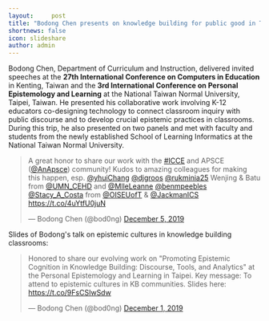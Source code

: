 ```yaml
---
layout:     post
title: "Bodong Chen presents on knowledge building for public good in Taiwan"
shortnews: false
icon: slideshare
author: admin
---
```


Bodong Chen, Department of Curriculum and Instruction, delivered invited speeches at the **27th International Conference on Computers in Education** in Kenting, Taiwan and the **3rd International Conference on Personal Epistemology and Learning** at the National Taiwan Normal University, Taipei, Taiwan. He presented his collaborative work involving K-12 educators co-designing technology to connect classroom inquiry with public discourse and to develop crucial epistemic practices in classrooms. During this trip, he also presented on two panels and met with faculty and students from the newly established School of Learning Informatics at the National Taiwan Normal University.

<blockquote class="twitter-tweet"><p lang="en" dir="ltr">A great honor to share our work with the <a href="https://twitter.com/hashtag/ICCE?src=hash&amp;ref_src=twsrc%5Etfw">#ICCE</a> and APSCE (<a href="https://twitter.com/AnApsce?ref_src=twsrc%5Etfw">@AnApsce</a>) community! Kudos to amazing colleagues for making this happen, esp. <a href="https://twitter.com/yhuiChang?ref_src=twsrc%5Etfw">@yhuiChang</a> <a href="https://twitter.com/djgroos?ref_src=twsrc%5Etfw">@djgroos</a> <a href="https://twitter.com/rukminia25?ref_src=twsrc%5Etfw">@rukminia25</a> Wenjing &amp; Batu from <a href="https://twitter.com/UMN_CEHD?ref_src=twsrc%5Etfw">@UMN_CEHD</a> and <a href="https://twitter.com/MlleLeanne?ref_src=twsrc%5Etfw">@MlleLeanne</a> <a href="https://twitter.com/benmpeebles?ref_src=twsrc%5Etfw">@benmpeebles</a> <a href="https://twitter.com/Stacy_A_Costa?ref_src=twsrc%5Etfw">@Stacy_A_Costa</a> from <a href="https://twitter.com/OISEUofT?ref_src=twsrc%5Etfw">@OISEUofT</a> &amp; <a href="https://twitter.com/JackmanICS?ref_src=twsrc%5Etfw">@JackmanICS</a> <a href="https://t.co/4uYtfU0juN">https://t.co/4uYtfU0juN</a></p>&mdash; Bodong Chen (@bod0ng) <a href="https://twitter.com/bod0ng/status/1202455169457213440?ref_src=twsrc%5Etfw">December 5, 2019</a></blockquote> <script async src="https://platform.twitter.com/widgets.js" charset="utf-8"></script>

Slides of Bodong's talk on epistemic cultures in knowledge building classrooms:

<blockquote class="twitter-tweet"><p lang="en" dir="ltr">Honored to share our evolving work on &quot;Promoting Epistemic Cognition in Knowledge Building: Discourse, Tools, and Analytics&quot; at the Personal Epistemology and Learning in Taipei. Key message: To attend to epistemic cultures in KB communities. Slides here: <a href="https://t.co/9FsCSIwSdw">https://t.co/9FsCSIwSdw</a></p>&mdash; Bodong Chen (@bod0ng) <a href="https://twitter.com/bod0ng/status/1200929954147401728?ref_src=twsrc%5Etfw">December 1, 2019</a></blockquote> <script async src="https://platform.twitter.com/widgets.js" charset="utf-8"></script>